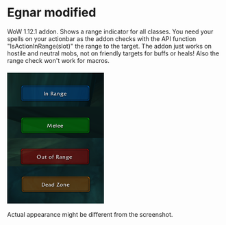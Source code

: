 # Egnar modified
WoW 1.12.1 addon. Shows a range indicator for all classes.
You need your spells on your actionbar as the addon checks with the API function "IsActionInRange(slot)" the range to the target. The addon just works on hostile and neutral mobs, not on friendly targets for buffs or heals!
Also the range check won't work for macros.

![screenshot](screenshot.png)

Actual appearance might be different from the screenshot.
